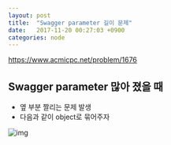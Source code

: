 ```yaml
---
layout: post
title:  "Swagger parameter 길이 문제"
date:   2017-11-20 00:27:03 +0900
categories: node
---
```


<https://www.acmicpc.net/problem/1676>

## Swagger parameter 많아 졌을 때

* 옆 부분 짤리는 문제 발생
* 다음과 같이 object로 묶어주자

![img](https://github.com/KoJunHee/kojunhee.github.io/raw/master/img/39.png)





	